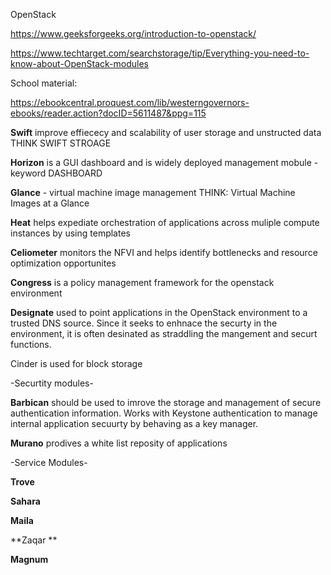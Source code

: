 OpenStack

https://www.geeksforgeeks.org/introduction-to-openstack/

https://www.techtarget.com/searchstorage/tip/Everything-you-need-to-know-about-OpenStack-modules

School material:

https://ebookcentral.proquest.com/lib/westerngovernors-ebooks/reader.action?docID=5611487&ppg=115


**Swift** improve effiececy and scalability of user storage and unstructed data THINK SWIFT STROAGE

**Horizon** is a GUI dashboard and is widely deployed management mobule - keyword DASHBOARD 

**Glance** - virtual machine image management THINK: Virtual Machine Images at a Glance

**Heat** helps expediate orchestration of applications across muliple compute instances by using templates

**Celiometer** monitors the NFVI and helps identify bottlenecks and resource optimization opportunites 

**Congress** is a policy management framework for the openstack environment

**Designate** used to point applications in the OpenStack environment to a trusted DNS source. Since it seeks to enhnace the securty in the environment, it is often desinated as straddling the mangement and securt functions.

Cinder is used for block storage 

-Securtity modules-

**Barbican** should be used to imrove the storage and management of secure authentication information. Works with Keystone authentication to manage internal application secuurty by behaving as a key manager.

**Murano** prodives a white list reposity of applications

-Service Modules-

**Trove** 

**Sahara** 

**Maila**

**Zaqar **

**Magnum**
